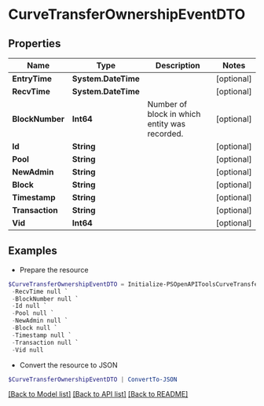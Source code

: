 # CurveTransferOwnershipEventDTO
## Properties

Name | Type | Description | Notes
------------ | ------------- | ------------- | -------------
**EntryTime** | **System.DateTime** |  | [optional] 
**RecvTime** | **System.DateTime** |  | [optional] 
**BlockNumber** | **Int64** | Number of block in which entity was recorded. | [optional] 
**Id** | **String** |  | [optional] 
**Pool** | **String** |  | [optional] 
**NewAdmin** | **String** |  | [optional] 
**Block** | **String** |  | [optional] 
**Timestamp** | **String** |  | [optional] 
**Transaction** | **String** |  | [optional] 
**Vid** | **Int64** |  | [optional] 

## Examples

- Prepare the resource
```powershell
$CurveTransferOwnershipEventDTO = Initialize-PSOpenAPIToolsCurveTransferOwnershipEventDTO  -EntryTime null `
 -RecvTime null `
 -BlockNumber null `
 -Id null `
 -Pool null `
 -NewAdmin null `
 -Block null `
 -Timestamp null `
 -Transaction null `
 -Vid null
```

- Convert the resource to JSON
```powershell
$CurveTransferOwnershipEventDTO | ConvertTo-JSON
```

[[Back to Model list]](../README.md#documentation-for-models) [[Back to API list]](../README.md#documentation-for-api-endpoints) [[Back to README]](../README.md)

